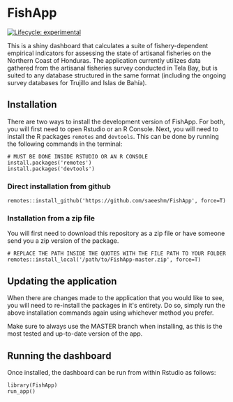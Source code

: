 
<!-- README.md is generated from README.Rmd. Please edit that file -->

# FishApp

<!-- badges: start -->

[![Lifecycle:
experimental](https://img.shields.io/badge/lifecycle-experimental-orange.svg)](https://lifecycle.r-lib.org/articles/stages.html#experimental)
<!-- badges: end -->

This is a shiny dashboard that calculates a suite of fishery-dependent empirical indicators for assessing the state of artisanal fisheries on the Northern Coast of Honduras. The application currently utilizes data gathered from the artisanal fisheries survey conducted in Tela Bay, but is suited to any database structured in the same format (including the ongoing survey databases for Trujillo and Islas de Bahía).

## Installation

There are two ways to install the development version of FishApp. For both, you will first need to open Rstudio or an R Console. Next, you will need to install the R packages `remotes` and `devtools`. This can be done by running the following commands in the terminal:

```
# MUST BE DONE INSIDE RSTUDIO OR AN R CONSOLE
install.packages('remotes')
install.packages('devtools')
```

### Direct installation from github
```
remotes::install_github('https://github.com/saeeshm/FishApp', force=T)
```

### Installation from a zip file
You will first need to download this repository as a zip file or have someone send you a zip version of the package.
```
# REPLACE THE PATH INSIDE THE QUOTES WITH THE FILE PATH TO YOUR FOLDER
remotes::install_local('/path/to/FishApp-master.zip', force=T)
```

## Updating the application
When there are changes made to the application that you would like to see, you will need to re-install the packages in it's entirety. Do so, simply run the above installation commands again using whichever method you prefer. 

Make sure to always use the MASTER branch when installing, as this is the most tested and up-to-date version of the app.

## Running the dashboard
Once installed, the dashboard can be run from within Rstudio as follows:
```
library(FishApp)
run_app()
```